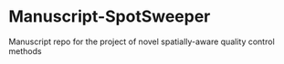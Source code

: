# Manuscript-SpotSweeper
Manuscript repo for the project of novel spatially-aware quality control methods
